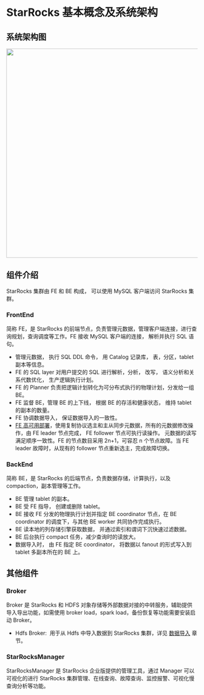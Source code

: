 # StarRocks 基本概念及系统架构

## 系统架构图

<img width="750px" height="550px" src="../assets/2.1-1.png"/>

## 组件介绍

StarRocks 集群由 FE 和 BE 构成， 可以使用 MySQL 客户端访问 StarRocks 集群。

### FrontEnd

简称 FE，是 StarRocks 的前端节点，负责管理元数据，管理客户端连接，进行查询规划，查询调度等工作。FE 接收 MySQL 客户端的连接， 解析并执行 SQL 语句。

* 管理元数据， 执行 SQL DDL 命令， 用 Catalog 记录库， 表，分区，tablet 副本等信息。
* FE 的 SQL layer 对用户提交的 SQL 进行解析，分析， 改写， 语义分析和关系代数优化， 生产逻辑执行计划。
* FE 的 Planner 负责把逻辑计划转化为可分布式执行的物理计划，分发给一组 BE。
* FE 监督 BE，管理 BE 的上下线， 根据 BE 的存活和健康状态， 维持 tablet 的副本的数量。
* FE 协调数据导入， 保证数据导入的一致性。
* [FE 高可用部署](../loading/Loading_intro.md)，使用复制协议选主和主从同步元数据，所有的元数据修改操作，由 FE leader 节点完成， FE follower 节点可执行读操作。 元数据的读写满足顺序一致性。FE 的节点数目采用 2n+1，可容忍 n 个节点故障。当 FE leader 故障时，从现有的 follower 节点重新选主，完成故障切换。

### BackEnd

简称 BE，是 StarRocks 的后端节点，负责数据存储，计算执行，以及 compaction，副本管理等工作。

* BE 管理 tablet 的副本。
* BE 受 FE 指导， 创建或删除 tablet。
* BE 接收 FE 分发的物理执行计划并指定 BE coordinator 节点，在 BE coordinator 的调度下，与其他 BE worker 共同协作完成执行。
* BE 读本地的列存储引擎获取数据， 并通过索引和谓词下沉快速过滤数据。
* BE 后台执行 compact 任务，减少查询时的读放大。
* 数据导入时， 由 FE 指定 BE coordinator， 将数据以 fanout 的形式写入到 tablet 多副本所在的 BE 上。

## 其他组件

### Broker

Broker 是 StarRocks 和 HDFS 对象存储等外部数据对接的中转服务，辅助提供导入导出功能，如需使用 broker load，spark load，备份恢复等功能需要安装启动 Broker。

* Hdfs Broker:  用于从 Hdfs 中导入数据到 StarRocks 集群，详见 [数据导入](../loading/Loading_intro.md) 章节。

### StarRocksManager

StarRocksManager 是 StarRocks 企业版提供的管理工具，通过 Manager 可以可视化的进行 StarRocks 集群管理、在线查询、故障查询、监控报警、可视化慢查询分析等功能。
